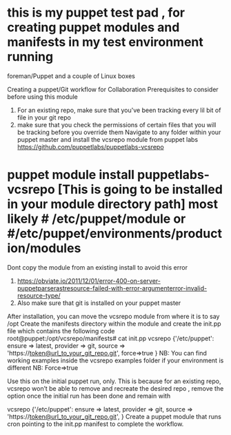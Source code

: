 # this is my puppet test pad , for creating puppet modules and manifests in my test environment running 
foreman/Puppet and a couple of Linux boxes

Creating a puppet/Git workflow for Collaboration
Prerequisites to consider before using this module
1.	For an existing repo, make sure that you've been tracking every lil bit of file in your git repo
2.	make sure that you check the permissions of certain files that you will be tracking before you override them
Navigate to any folder within your puppet master and install the vcsrepo module from puppet labs https://github.com/puppetlabs/puppetlabs-vcsrepo 
# puppet module install puppetlabs-vcsrepo [This is going to be installed in your module directory path] most likely # /etc/puppet/module or #/etc/puppet/environments/production/modules
Dont copy the module from an existing install to avoid this error 

1.	https://obviate.io/2011/12/01/error-400-on-server-puppetparserastresource-failed-with-error-argumenterror-invalid-resource-type/ 
2.	Also make sure that git is installed on your puppet master

After installation, you can move the vcsrepo module from where it is to say /opt
Create the manifests directory within the module and create the init.pp file which contains the following code 
root@puppet:/opt/vcsrepo/manifests# cat init.pp
vcsrepo {'/etc/puppet':
  ensure   => latest,
  provider => git,
  source   => 'https://token@url_to_your_git_repo.git',
  force=>true
}
NB: You can find working examples inside the vcsrepo examples folder if your environment is different
NB: Force=>true 

Use this on the initial puppet run, only. This is because for an existing repo, vcsrepo won’t be able to remove and recreate the desired repo , 
remove the option once the initial run has been done and remain with 

vcsrepo {'/etc/puppet':
  ensure   => latest,
  provider => git,
  source   => 'https://token@url_to_your_git_repo.git',
}
Create a puppet module that runs cron pointing to the init.pp manifest to complete the workflow. 






